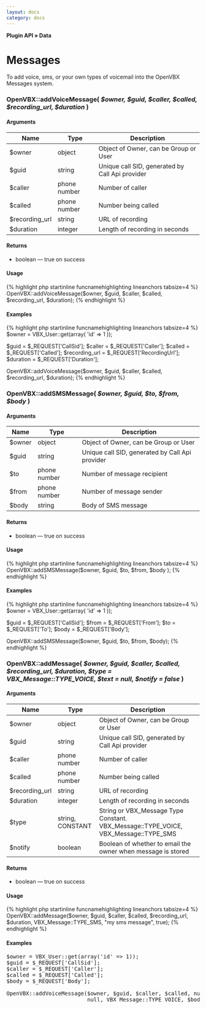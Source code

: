 ```yaml
---
layout: docs
category: docs
---
```


**Plugin API &raquo; Data**

# Messages #

To add voice, sms, or your own types of voicemail into the OpenVBX Messages system.  

### OpenVBX::addVoiceMessage( _$owner, $guid, $caller, $called, $recording_url, $duration_ )  ###

#### Arguments ####

<table class="parameters">
<thead>
	<tr>
		<th class="col-1">Name</th>
		<th class="col-2">Type</th>
		<th class="col-3">Description</th>
	</tr>
</thead>
<tbody>
	<tr>
		<td>$owner</td>
		<td>object</td>
		<td>Object of Owner, can be Group or User</td>
	</tr>
	<tr>
		<td>$guid</td>
		<td>string</td>
		<td>Unique call SID, generated by Call Api provider</td>
	</tr>
	<tr>
		<td>$caller</td>
		<td>phone number</td>
		<td>Number of caller</td>
	</tr>
	<tr>
		<td>$called</td>
		<td>phone number</td>
		<td>Number being called</td>
	</tr>
	<tr>
		<td>$recording_url</td>
		<td>string</td>
		<td>URL of recording</td>
	</tr>
	<tr>
		<td>$duration</td>
		<td>integer</td>
		<td>Length of recording in seconds</td>
	</tr>
</tbody>
</table>

#### Returns ####

 * boolean &mdash; true on success

#### Usage ####

{% highlight php startinline funcnamehighlighting lineanchors tabsize=4 %}
OpenVBX::addVoiceMessage($owner, $guid, $caller, $called, 
                         $recording_url, $duration);
{% endhighlight %}

#### Examples ####

{% highlight php startinline funcnamehighlighting lineanchors tabsize=4 %}
$owner = VBX_User::get(array(
    'id' => 1
));

$guid = $_REQUEST['CallSid'];
$caller = $_REQUEST['Caller'];
$called = $_REQUEST['Called'];
$recording_url = $_REQUEST['RecordingUrl'];
$duration = $_REQUEST['Duration'];

OpenVBX::addVoiceMessage($owner, $guid, $caller, $called, 
                         $recording_url, $duration);
{% endhighlight %}

### OpenVBX::addSMSMessage( _$owner, $guid, $to, $from, $body_ )  ###

#### Arguments ####

<table class="parameters">
<thead>
	<tr>
		<th class="col-1">Name</th>
		<th class="col-2">Type</th>
		<th class="col-3">Description</th>
	</tr>
</thead>
<tbody>
	<tr>
		<td>$owner</td>
		<td>object</td>
		<td>Object of Owner, can be Group or User</td>
	</tr>
	<tr>
		<td>$guid</td>
		<td>string</td>
		<td>Unique call SID, generated by Call Api provider</td>
	</tr>
	<tr>
		<td>$to</td>
		<td>phone number</td>
		<td>Number of message recipient</td>
	</tr>
	<tr>
		<td>$from</td>
		<td>phone number</td>
		<td>Number of message sender</td>
	</tr>
	<tr>
		<td>$body</td>
		<td>string</td>
		<td>Body of SMS message</td>
	</tr>
</tbody>
</table>

#### Returns ####

 * boolean &mdash; true on success

#### Usage ####

{% highlight php startinline funcnamehighlighting lineanchors tabsize=4 %}
OpenVBX::addSMSMessage($owner, $guid, $to, $from, $body );
{% endhighlight %}

#### Examples ####

{% highlight php startinline funcnamehighlighting lineanchors tabsize=4 %}
$owner = VBX_User::get(array(
    'id' => 1
));

$guid = $_REQUEST['CallSid'];
$from = $_REQUEST['From'];
$to = $_REQUEST['To'];
$body = $_REQUEST['Body'];

OpenVBX::addSMSMessage($owner, $guid, $to, $from, $body);
{% endhighlight %}

### OpenVBX::addMessage( _$owner, $guid, $caller, $called, $recording_url, $duration, $type = VBX_Message::TYPE_VOICE, $text = null, $notify = false_ )  ###

#### Arguments ####

<table class="parameters">
<thead>
	<tr>
		<th class="col-1">Name</th>
		<th class="col-2">Type</th>
		<th class="col-3">Description</th>
	</tr>
</thead>
<tbody>
	<tr>
		<td>$owner</td>
		<td>object</td>
		<td>Object of Owner, can be Group or User</td>
	</tr>
	<tr>
		<td>$guid</td>
		<td>string</td>
		<td>Unique call SID, generated by Call Api provider</td>
	</tr>
	<tr>
		<td>$caller</td>
		<td>phone number</td>
		<td>Number of caller</td>
	</tr>
	<tr>
		<td>$called</td>
		<td>phone number</td>
		<td>Number being called</td>
	</tr>
	<tr>
		<td>$recording_url</td>
		<td>string</td>
		<td>URL of recording</td>
	</tr>
	<tr>
		<td>$duration</td>
		<td>integer</td>
		<td>Length of recording in seconds</td>
	</tr>
	<tr>
		<td>$type</td>
		<td>string, CONSTANT</td>
		<td>String or VBX_Message Type Constant. VBX_Message::TYPE_VOICE, VBX_Message::TYPE_SMS</td>
	</tr>
	<tr>
		<td>$notify</td>
		<td>boolean</td>
		<td>Boolean of whether to email the owner when message is stored</td>
	</tr>
</tbody>
</table>

#### Returns ####

 * boolean &mdash; true on success

#### Usage ####

{% highlight php startinline funcnamehighlighting lineanchors tabsize=4 %}
OpenVBX::addMessage($owner, $guid, $caller, $called, $recording_url, 
                    $duration, VBX_Message::TYPE_SMS, "my sms message", true);
{% endhighlight %}

#### Examples ####

<pre class="brush:php">
$owner = VBX_User::get(array('id' => 1));
$guid = $_REQUEST['CallSid'];
$caller = $_REQUEST['Caller'];
$called = $_REQUEST['Called'];
$body = $_REQUEST['Body'];

OpenVBX::addVoiceMessage($owner, $guid, $caller, $called, null, 
                         null, VBX_Message::TYPE_VOICE, $body, true);
</pre>
